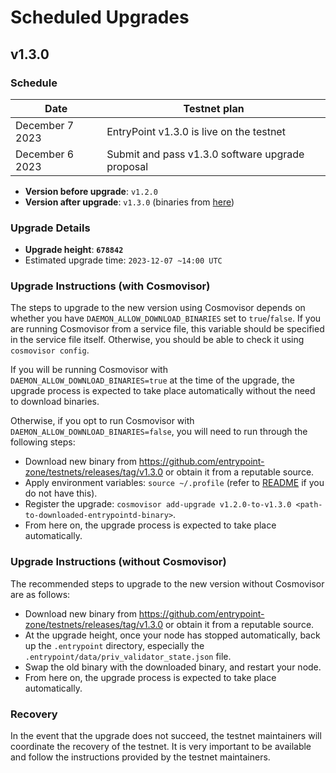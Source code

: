 # Scheduled Upgrades

## v1.3.0

### Schedule

| Date             | Testnet plan                                     |
|------------------|--------------------------------------------------|
| December 7 2023  | EntryPoint v1.3.0 is live on the testnet         |
| December 6 2023  | Submit and pass v1.3.0 software upgrade proposal |

- **Version before upgrade**: `v1.2.0`
- **Version after upgrade**: `v1.3.0` (binaries from [here](https://github.com/entrypoint-zone/testnets/releases/tag/v1.3.0))

### Upgrade Details

- **Upgrade height**: **`678842`**
- Estimated upgrade time: `2023-12-07 ~14:00 UTC`

### Upgrade Instructions (with Cosmovisor)

The steps to upgrade to the new version using Cosmovisor depends on whether you have `DAEMON_ALLOW_DOWNLOAD_BINARIES` set to `true`/`false`. If you are running Cosmovisor from a service file, this variable should be specified in the service file itself. Otherwise, you should be able to check it using `cosmovisor config`.

If you will be running Cosmovisor with `DAEMON_ALLOW_DOWNLOAD_BINARIES=true` at the time of the upgrade, the upgrade process is expected to take place automatically without the need to download binaries.

Otherwise, if you opt to run Cosmovisor with `DAEMON_ALLOW_DOWNLOAD_BINARIES=false`, you will need to run through the following steps:

- Download new binary from https://github.com/entrypoint-zone/testnets/releases/tag/v1.3.0 or obtain it from a reputable source.
- Apply environment variables: `source ~/.profile` (refer to [README](../README.md#from-scratch-using-cosmovisor) if you do not have this).
- Register the upgrade: `cosmovisor add-upgrade v1.2.0-to-v1.3.0 <path-to-downloaded-entrypointd-binary>`.
- From here on, the upgrade process is expected to take place automatically.

### Upgrade Instructions (without Cosmovisor)

The recommended steps to upgrade to the new version without Cosmovisor are as follows:

- Download new binary from https://github.com/entrypoint-zone/testnets/releases/tag/v1.3.0 or obtain it from a reputable source.
- At the upgrade height, once your node has stopped automatically, back up the `.entrypoint` directory, especially the `.entrypoint/data/priv_validator_state.json` file.
- Swap the old binary with the downloaded binary, and restart your node.
- From here on, the upgrade process is expected to take place automatically.

### Recovery

In the event that the upgrade does not succeed, the testnet maintainers will coordinate the recovery of the testnet. It is very important to be available and follow the instructions provided by the testnet maintainers.
